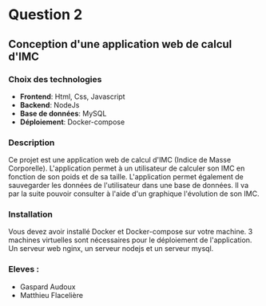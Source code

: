 # Question 2 

## Conception d'une application web de calcul d'IMC

### Choix des technologies

- **Frontend**: Html, Css, Javascript
- **Backend**: NodeJs
- **Base de données**: MySQL
- **Déploiement**: Docker-compose

### Description
Ce projet est une application web de calcul d'IMC (Indice de Masse Corporelle). L'application permet à un utilisateur de calculer son IMC en fonction de son poids et de sa taille. L'application permet également de sauvegarder les données de l'utilisateur dans une base de données.
Il va par la suite pouvoir consulter à l'aide d'un graphique l'évolution de son IMC.

### Installation

Vous devez avoir installé Docker et Docker-compose sur votre machine.
3 machines virtuelles sont nécessaires pour le déploiement de l'application.
Un serveur web nginx, un serveur nodejs et un serveur mysql.

### Eleves :
- Gaspard Audoux
- Matthieu Flacelière